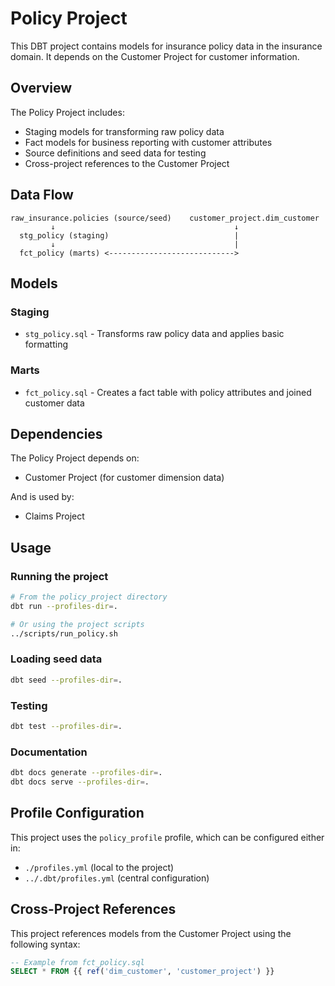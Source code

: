 # Policy Project

This DBT project contains models for insurance policy data in the insurance domain. It depends on the Customer Project for customer information.

## Overview

The Policy Project includes:

- Staging models for transforming raw policy data
- Fact models for business reporting with customer attributes
- Source definitions and seed data for testing
- Cross-project references to the Customer Project

## Data Flow

```
raw_insurance.policies (source/seed)    customer_project.dim_customer
         ↓                                        ↓
  stg_policy (staging)                            |
         ↓                                        |
  fct_policy (marts) <---------------------------->
```

## Models

### Staging

- `stg_policy.sql` - Transforms raw policy data and applies basic formatting

### Marts

- `fct_policy.sql` - Creates a fact table with policy attributes and joined customer data

## Dependencies

The Policy Project depends on:

- Customer Project (for customer dimension data)

And is used by:

- Claims Project

## Usage

### Running the project

```bash
# From the policy_project directory
dbt run --profiles-dir=.

# Or using the project scripts
../scripts/run_policy.sh
```

### Loading seed data

```bash
dbt seed --profiles-dir=.
```

### Testing

```bash
dbt test --profiles-dir=.
```

### Documentation

```bash
dbt docs generate --profiles-dir=.
dbt docs serve --profiles-dir=.
```

## Profile Configuration

This project uses the `policy_profile` profile, which can be configured either in:

- `./profiles.yml` (local to the project)
- `../.dbt/profiles.yml` (central configuration)

## Cross-Project References

This project references models from the Customer Project using the following syntax:

```sql
-- Example from fct_policy.sql
SELECT * FROM {{ ref('dim_customer', 'customer_project') }}
```